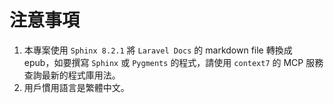 # 注意事項

1. 本專案使用 `Sphinx 8.2.1` 將 `Laravel Docs` 的 markdown file 轉換成 epub，如要撰寫 `Sphinx` 或 `Pygments` 的程式，請使用 `context7` 的 MCP 服務查詢最新的程式庫用法。
2. 用戶慣用語言是繁體中文。